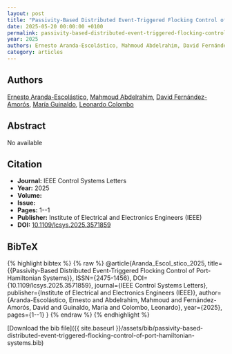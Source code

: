 ```yaml
---
layout: post
title: "Passivity-Based Distributed Event-Triggered Flocking Control of Port-Hamiltonian Systems"
date: 2025-05-20 00:00:00 +0100
permalink: passivity-based-distributed-event-triggered-flocking-control-of-port-hamiltonian-systems
year: 2025
authors: Ernesto Aranda-Escolástico, Mahmoud Abdelrahim, David Fernández-Amorós, María Guinaldo, Leonardo Colombo
category: articles
---
```

 
## Authors
[Ernesto Aranda-Escolástico](authors/ernesto-aranda-escolastico), [Mahmoud Abdelrahim](authors/mahmoud-abdelrahim), [David Fernández-Amorós](authors/david-fernandez-amoros), [María Guinaldo](authors/maria-guinaldo), [Leonardo Colombo](authors/leonardo-colombo)
 
## Abstract
No  available
 
## Citation
- **Journal:** IEEE Control Systems Letters
- **Year:** 2025
- **Volume:** 
- **Issue:** 
- **Pages:** 1--1
- **Publisher:** Institute of Electrical and Electronics Engineers (IEEE)
- **DOI:** [10.1109/lcsys.2025.3571859](https://doi.org/10.1109/lcsys.2025.3571859)
 
## BibTeX
{% highlight bibtex %}
{% raw %}
@article{Aranda_Escol_stico_2025,
  title={{Passivity-Based Distributed Event-Triggered Flocking Control of Port-Hamiltonian Systems}},
  ISSN={2475-1456},
  DOI={10.1109/lcsys.2025.3571859},
  journal={IEEE Control Systems Letters},
  publisher={Institute of Electrical and Electronics Engineers (IEEE)},
  author={Aranda-Escolástico, Ernesto and Abdelrahim, Mahmoud and Fernández-Amorós, David and Guinaldo, María and Colombo, Leonardo},
  year={2025},
  pages={1--1}
}
{% endraw %}
{% endhighlight %}
 
[Download the bib file]({{ site.baseurl }}/assets/bib/passivity-based-distributed-event-triggered-flocking-control-of-port-hamiltonian-systems.bib)
 
